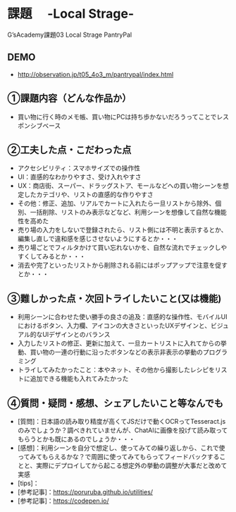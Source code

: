 # 課題　 -Local Strage-　
G’sAcademy課題03 Local Strage PantryPal
## DEMO
- <http://observation.jp/t05_4o3_m/pantrypal/index.html>
## ①課題内容（どんな作品か）
- 買い物に行く時のメモ帳、買い物にPCは持ち歩かないだろうってことでレスポンシブベース
## ②工夫した点・こだわった点
- アクセシビリティ：スマホサイズでの操作性
- UI：直感的なわかりやすさ、受け入れやすさ
- UX：商店街、スーパー、ドラッグストア、モールなどへの買い物シーンを想定したカテゴリや、リストの直感的な作りやすさ
- その他：修正、追加、リアルでカートに入れたら一旦リストから除外、個別、一括削除、リストのみ表示などなど、利用シーンを想像して自然な機能性を高めた
- 売り場の入力をしないで登録されたら、リスト側には不明と表示するとか、編集し直しで違和感を感じさせないようにするとか・・・
- 売り場ごとでフィルタかけて買い忘れないかを、自然な流れでチェックしやすくしてみるとか・・・
- 消去や完了といったリストから削除される前にはポップアップで注意を促すとか・・・
## ③難しかった点・次回トライしたいこと(又は機能)
- 利用シーンに合わせた使い勝手の良さの追及：直感的な操作性、モバイルUIにおけるボタン、入力欄、アイコンの大きさといったUXデザインと、ビジュアル的なUIデザインとのバランス
- 入力したリストの修正、更新に加えて、一旦カートリストに入れてからの挙動、買い物の一連の行動に沿ったボタンなどの表示非表示の挙動のプログラミング
- トライしてみたかったこと：本やネット、その他から撮影したレシピをリストに追加できる機能も入れてみたかった
## ④質問・疑問・感想、シェアしたいこと等なんでも
- [質問]：日本語の読み取り精度が高くてJSだけで動くOCRってTesseract.jsのみでしょうか？調べきれていませんが、ChatAIに画像を投げて読み取ってもらうとかも既にあるのでしょうか・・・
- [感想]：利用シーンを自分で想定し、使ってみての繰り返しから、これで使ってみてもらえるかな？で周囲に使ってみてもらってフィードバックすることと、実際にデプロイしてから起こる想定外の挙動の調整が大事だと改めて実感
- [tips]：
- [参考記事]：<https://poruruba.github.io/utilities/>
- [参考記事]：https://codepen.io/ 
